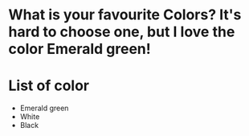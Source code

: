 # What is your favourite Colors? It's hard to choose one, but I love the color Emerald green!

# List of color
- Emerald green
- White
- Black
